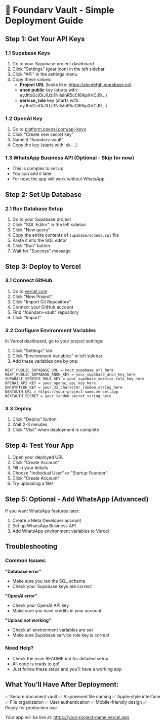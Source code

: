 # 🚀 Foundarv Vault - Simple Deployment Guide

## Step 1: Get Your API Keys

### 1.1 Supabase Keys
1. Go to your Supabase project dashboard
2. Click "Settings" (gear icon) in the left sidebar
3. Click "API" in the settings menu
4. Copy these values:
   - **Project URL** (looks like: https://abcdefgh.supabase.co)
   - **anon public** key (starts with: eyJhbGciOiJIUzI1NiIsInR5cCI6IkpXVCJ9...)
   - **service_role** key (starts with: eyJhbGciOiJIUzI1NiIsInR5cCI6IkpXVCJ9...)

### 1.2 OpenAI Key
1. Go to [platform.openai.com/api-keys](https://platform.openai.com/api-keys)
2. Click "Create new secret key"
3. Name it "foundarv-vault"
4. Copy the key (starts with: sk-...)

### 1.3 WhatsApp Business API (Optional - Skip for now)
- This is complex to set up
- You can add it later
- For now, the app will work without WhatsApp

## Step 2: Set Up Database

### 2.1 Run Database Setup
1. Go to your Supabase project
2. Click "SQL Editor" in the left sidebar
3. Click "New query"
4. Copy the entire contents of `supabase/schema.sql` file
5. Paste it into the SQL editor
6. Click "Run" button
7. Wait for "Success" message

## Step 3: Deploy to Vercel

### 3.1 Connect GitHub
1. Go to [vercel.com](https://vercel.com)
2. Click "New Project"
3. Click "Import Git Repository"
4. Connect your GitHub account
5. Find "foundarv-vault" repository
6. Click "Import"

### 3.2 Configure Environment Variables
In Vercel dashboard, go to your project settings:

1. Click "Settings" tab
2. Click "Environment Variables" in left sidebar
3. Add these variables one by one:

```
NEXT_PUBLIC_SUPABASE_URL = your_supabase_url_here
NEXT_PUBLIC_SUPABASE_ANON_KEY = your_supabase_anon_key_here
SUPABASE_SERVICE_ROLE_KEY = your_supabase_service_role_key_here
OPENAI_API_KEY = your_openai_api_key_here
ENCRYPTION_KEY = your_32_character_random_string_here
NEXTAUTH_URL = https://your-project-name.vercel.app
NEXTAUTH_SECRET = your_random_secret_string_here
```

### 3.3 Deploy
1. Click "Deploy" button
2. Wait 2-3 minutes
3. Click "Visit" when deployment is complete

## Step 4: Test Your App

1. Open your deployed URL
2. Click "Create Account"
3. Fill in your details
4. Choose "Individual User" or "Startup Founder"
5. Click "Create Account"
6. Try uploading a file!

## Step 5: Optional - Add WhatsApp (Advanced)

If you want WhatsApp features later:
1. Create a Meta Developer account
2. Set up WhatsApp Business API
3. Add WhatsApp environment variables to Vercel

## Troubleshooting

### Common Issues:

**"Database error"**
- Make sure you ran the SQL schema
- Check your Supabase keys are correct

**"OpenAI error"**
- Check your OpenAI API key
- Make sure you have credits in your account

**"Upload not working"**
- Check all environment variables are set
- Make sure Supabase service role key is correct

### Need Help?
- Check the main README.md for detailed setup
- All code is ready to go!
- Just follow these steps and you'll have a working app

## What You'll Have After Deployment:

✅ Secure document vault
✅ AI-powered file naming
✅ Apple-style interface
✅ File organization
✅ User authentication
✅ Mobile-friendly design
✅ Ready for production use

Your app will be live at: https://your-project-name.vercel.app
